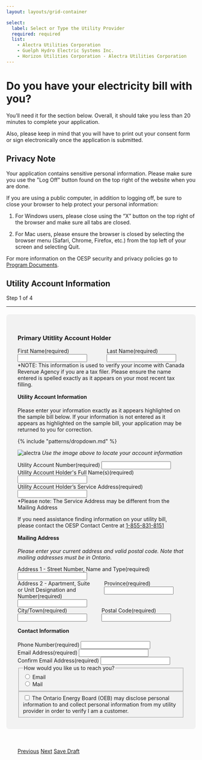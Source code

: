 ```yaml
---
layout: layouts/grid-container

select:
  label: Select or Type the Utility Provider
  required: required
  list: 
    - Alectra Utilities Corporation
    - Guelph Hydro Electric Systems Inc.
    - Horizon Utilities Corporation - Alectra Utilities Corporation
---
```

<style>
img {
  cover-fit: contain;
  max-width: 90%;
}
.content {
  display: flex;
  gap: 30px;
}
.two-thirds > div:first-child {
  width: 66%;

}
.two-up.ontario-input {
  margin: 0;
}
h3 {
  margin-bottom: 1rem;
}
h4 {
  margin-top: 1rem;
}

.save:after{
   content: 'Save Draft';
   display: block;
}
.save:focus:after,
.save:active:after{
   content: 'Draft Saved!';
   display: block;
}
</style>

# Do you have your electricity bill with you?

You’ll need it for the section below. Overall, it should take you less than 20 minutes to complete your application.

Also, please keep in mind that you will have to print out your consent form or sign electronically once the application is submitted.

## Privacy Note
Your application contains sensitive personal information. Please make sure you use the "Log Off" button found on the top right of the website when you are done.

If you are using a public computer, in addition to logging off, be sure to close your browser to help protect your personal information:

1. For Windows users, please close using the “X” button on the top right of the browser and make sure all tabs are closed.

2. For Mac users, please ensure the browser is closed by selecting the browser menu (Safari, Chrome, Firefox, etc.) from the top left of your screen and selecting Quit.

For more information on the OESP security and privacy policies go to [Program Documents](#).

## Utility Account Information

<div class="ontario-step-indicator">
    <div class="ontario-row">
        <div class="ontario-columns ontario-small-12">
            <div class="ontario-step-indicator--without-back-button">
                <span class="ontario-h4">Step&nbsp;1 of&nbsp;4</span>
            </div>
            <hr />
        </div>
    </div>
</div>

<div style="background-color: #F2F2F2; border-radius: 8px; padding: 30px; margin-top: 20px; " markdown="1">

### Primary Utitlity Account Holder

<div class="content">
<div class="ontario-form-group">
    <label class="ontario-label">
        First Name<span class="ontario-label__flag">(required)</span>
    </label>
    <input class="ontario-input two-up" type="text">
</div>

<div class="ontario-form-group">
    <label class="ontario-label">
        Last Name<span class="ontario-label__flag">(required)</span>
    </label>
    <input class="ontario-input two-up" type="text">
</div>
</div>
*NOTE: This information is used to verify your income with Canada Revenue Agency if you are a tax filer. Please ensure the name entered is spelled exactly as it appears on your most recent tax filling.

#### Utility Account Information

Please enter your information exactly as it appears highlighted on the sample bill below. If your information is not entered as it appears as highlighted on the sample bill, your application may be returned to you for correction.

{% include "patterns/dropdown.md" %}

![alectra](/assets/imgs/alectra.jpeg)
*Use the image above to locate your account information*

<div class="ontario-form-group">
    <label class="ontario-label">
        Utility Account Number<span class="ontario-label__flag">(required)</span>
    </label>
    <input class="ontario-input" type="text">
</div>
<div class="ontario-form-group">
    <label class="ontario-label">
        Utility Account Holder's Full Name(s)<span class="ontario-label__flag">(required)</span>
    </label>
    <input class="ontario-input" type="text">
</div>

<div class="ontario-form-group">
    <label class="ontario-label">
        Utility Account Holder’s Service Address<span class="ontario-label__flag">(required)</span>
    </label>
    <input class="ontario-input" type="text">
</div>
*Please note: The Service Address may be different from the Mailing Address

If you need assistance finding information on your utility bill, please contact the OESP Contact Centre at [1-855-831-8151](/)


#### Mailing Address
_Please enter your current address and valid postal code. Note that mailing addresses must be in Ontario._

<div class="ontario-form-group">
    <label class="ontario-label">
        Address 1 - Street Number, Name and Type<span class="ontario-label__flag">(required)</span>
    </label>
    <input class="ontario-input" type="text">
</div>

<div class="content two-thirds">
<div class="ontario-form-group">
    <label class="ontario-label">
        Address 2 - Apartment, Suite or Unit Designation and Number<span class="ontario-label__flag">(required)</span>
    </label>
    <input class="ontario-input" type="text">
</div>

<div class="ontario-form-group">
    <label class="ontario-label" for="text-input-example-width-20">
        Province<span class="ontario-label__flag">(required)</span>
    </label>
    <input class="ontario-input ontario-input--20-char-width" type="text" id="text-input-example-width-20">
</div>
</div>

<div class="content two-thirds">
<div class="ontario-form-group">
    <label class="ontario-label">
        City/Town<span class="ontario-label__flag">(required)</span>
    </label>
    <input class="ontario-input" type="text">
</div>

<div class="ontario-form-group">
    <label class="ontario-label" for="text-input-example-width-20">
        Postal Code<span class="ontario-label__flag">(required)</span>
    </label>
    <input class="ontario-input ontario-input--20-char-width" type="text" id="text-input-example-width-20">
</div>
</div>


#### Contact Information
<div class="ontario-form-group">
    <label class="ontario-label">
        Phone Number<span class="ontario-label__flag">(required)</span>
    </label>
    <input class="ontario-input" type="text">
</div>
<div class="ontario-form-group">
    <label class="ontario-label">
        Email Address<span class="ontario-label__flag">(required)</span>
    </label>
    <input class="ontario-input" type="text">
</div>
<div class="ontario-form-group">
    <label class="ontario-label">
        Confirm Email Address<span class="ontario-label__flag">(required)</span>
    </label>
    <input class="ontario-input" type="text">
</div>


<div class="ontario-form-group" >
    <fieldset class="ontario-fieldset">
        <legend class="ontario-fieldset__legend">
            How would you like us to reach you?
        </legend>
        <div class="ontario-radios">
            <div class="ontario-radios__item">
                <input class="ontario-radios__input" id="radio-button-option-1" name="radio-buttons" type="radio" value="option-1">
                <label class="ontario-label ontario-radios__label" for="radio-button-option-1">
                    Email               
                </label>
            </div>
            <div class="ontario-radios__item">
                <input class="ontario-radios__input" id="radio-button-option-2" name="radio-buttons" type="radio" value="option-2">
                <label class="ontario-label ontario-radios__label" for="radio-button-option-2">
                    Mail
                </label>
            </div>
        </div>
     </fieldset>
</div>


<div class="ontario-form-group">
    <fieldset class="ontario-fieldset">
        <div class="ontario-checkboxes">
            <div class="ontario-checkboxes__item">
                <input class="ontario-checkboxes__input" id="checkbox-option-1" name="options" type="checkbox" value="option-1">
                <label class="ontario-checkboxes__label" for="checkbox-option-1">
                    The Ontario Energy Board (OEB) may disclose personal information to and collect personal information from my utility provider in order to verify I am a customer.
                </label>
            </div>
        </div>
    </fieldset>
</div>
</div><!-- close gray box -->

<div style="padding: 30px; margin-top: 20px; " markdown="1">
<div class="button-group">
<a href="/newapp" class="ontario-button ontario-button--secondary">Previous</a>
<a href="/app2" class="ontario-button ontario-button--primary">Next</a>
<a href="" class="ontario-button ontario-button--tertiary">Save Draft</a>
</div>

</div> <!-- closes form field -->


